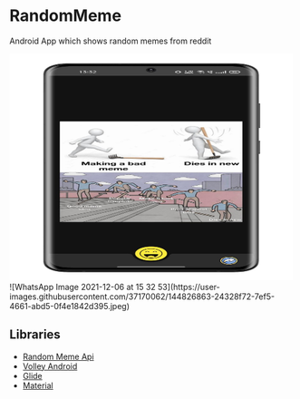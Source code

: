 # RandomMeme
Android App which shows random memes from reddit

<img src="https://github.com/hamzaazizofficial/RandomMeme/blob/master/app/src/main/res/drawable/WhatsApp%20Image%202021-12-06%20at%2015.06.34%20(1).jpeg" width="500" height="400"/>
![WhatsApp Image 2021-12-06 at 15 32 53](https://user-images.githubusercontent.com/37170062/144826863-24328f72-7ef5-4661-abd5-0f4e1842d395.jpeg)


## Libraries
- [Random Meme Api](https://meme-api.herokuapp.com/gimme)
- [Volley Android](https://developer.android.com/training/volley)
- [Glide](https://github.com/bumptech/glide)
- [Material](https://material.io/develop/android)
